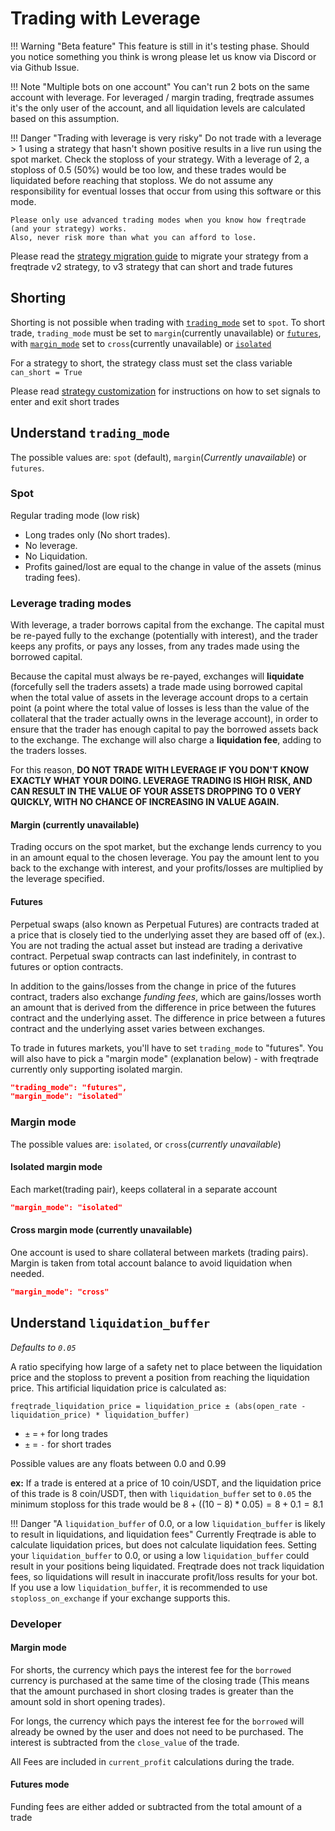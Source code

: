 # Trading with Leverage

!!! Warning "Beta feature"
    This feature is still in it's testing phase. Should you notice something you think is wrong please let us know via Discord or via Github Issue.

!!! Note "Multiple bots on one account"
    You can't run 2 bots on the same account with leverage. For leveraged / margin trading, freqtrade assumes it's the only user of the account, and all liquidation levels are calculated based on this assumption.

!!! Danger "Trading with leverage is very risky"
    Do not trade with a leverage > 1 using a strategy that hasn't shown positive results in a live run using the spot market. Check the stoploss of your strategy. With a leverage of 2, a stoploss of 0.5 (50%) would be too low, and these trades would be liquidated before reaching that stoploss.
    We do not assume any responsibility for eventual losses that occur from using this software or this mode.

    Please only use advanced trading modes when you know how freqtrade (and your strategy) works.
    Also, never risk more than what you can afford to lose.


Please read the [strategy migration guide](https://www.freqtrade.io/en/latest/strategy_migration/#strategy-migration-between-v2-and-v3) to migrate your strategy from a freqtrade v2 strategy, to v3 strategy that can short and trade futures

## Shorting

Shorting is not possible when trading with [`trading_mode`](#understand-tradingmode) set to `spot`. To short trade, `trading_mode` must be set to `margin`(currently unavailable) or [`futures`](#futures), with [`margin_mode`](#margin-mode) set to `cross`(currently unavailable) or [`isolated`](#isolated-margin-mode)

For a strategy to short, the strategy class must set the class variable `can_short = True`

Please read [strategy customization](https://www.freqtrade.io/en/latest/strategy-customization/#entry-signal-rules) for instructions on how to set signals to enter and exit short trades

## Understand `trading_mode`

The possible values are: `spot` (default), `margin`(*Currently unavailable*) or `futures`.

### Spot

Regular trading mode (low risk)

- Long trades only (No short trades).
- No leverage.
- No Liquidation.
- Profits gained/lost are equal to the change in value of the assets (minus trading fees).

### Leverage trading modes

With leverage, a trader borrows capital from the exchange. The capital must be re-payed fully to the exchange (potentially with interest), and the trader keeps any profits, or pays any losses, from any trades made using the borrowed capital.

Because the capital must always be re-payed, exchanges will **liquidate** (forcefully sell the traders assets) a trade made using borrowed capital when the total value of assets in the leverage account drops to a certain point (a point where the total value of losses is less than the value of the collateral that the trader actually owns in the leverage account), in order to ensure that the trader has enough capital to pay the borrowed assets back to the exchange. The exchange will also charge a **liquidation fee**, adding to the traders losses.

For this reason, **DO NOT TRADE WITH LEVERAGE IF YOU DON'T KNOW EXACTLY WHAT YOUR DOING. LEVERAGE TRADING IS HIGH RISK, AND CAN RESULT IN THE VALUE OF YOUR ASSETS DROPPING TO 0 VERY QUICKLY, WITH NO CHANCE OF INCREASING IN VALUE AGAIN.**

#### Margin (currently unavailable)

Trading occurs on the spot market, but the exchange lends currency to you in an amount equal to the chosen leverage. You pay the amount lent to you back to the exchange with interest, and your profits/losses are multiplied by the leverage specified.

#### Futures

Perpetual swaps (also known as Perpetual Futures) are contracts traded at a price that is closely tied to the underlying asset they are based off of (ex.). You are not trading the actual asset but instead are trading a derivative contract. Perpetual swap contracts can last indefinitely, in contrast to futures or option contracts.

In addition to the gains/losses from the change in price of the futures contract, traders also exchange _funding fees_, which are gains/losses worth an amount that is derived from the difference in price between the futures contract and the underlying asset. The difference in price between a futures contract and the underlying asset varies between exchanges.

To trade in futures markets, you'll have to set `trading_mode` to "futures".
You will also have to pick a "margin mode" (explanation below) - with freqtrade currently only supporting isolated margin.

``` json
"trading_mode": "futures",
"margin_mode": "isolated"
```

### Margin mode

The possible values are: `isolated`, or `cross`(*currently unavailable*)

#### Isolated margin mode

Each market(trading pair), keeps collateral in a separate account

``` json
"margin_mode": "isolated"
```

#### Cross margin mode (currently unavailable)

One account is used to share collateral between markets (trading pairs). Margin is taken from total account balance to avoid liquidation when needed.

``` json
"margin_mode": "cross"
```

## Understand `liquidation_buffer`

*Defaults to `0.05`*

A ratio specifying how large of a safety net to place between the liquidation price and the stoploss to prevent a position from reaching the liquidation price.
This artificial liquidation price is calculated as:

`freqtrade_liquidation_price = liquidation_price ± (abs(open_rate - liquidation_price) * liquidation_buffer)`

- `±` = `+` for long trades
- `±` = `-` for short trades

Possible values are any floats between 0.0 and 0.99

**ex:** If a trade is entered at a price of 10 coin/USDT, and the liquidation price of this trade is 8 coin/USDT, then with `liquidation_buffer` set to `0.05` the minimum stoploss for this trade would be $8 + ((10 - 8) * 0.05) = 8 + 0.1 = 8.1$

!!! Danger "A `liquidation_buffer` of 0.0, or a low `liquidation_buffer` is likely to result in liquidations, and liquidation fees"
    Currently Freqtrade is able to calculate liquidation prices, but does not calculate liquidation fees. Setting your `liquidation_buffer` to 0.0, or using a low `liquidation_buffer` could result in your positions being liquidated. Freqtrade does not track liquidation fees, so liquidations will result in inaccurate profit/loss results for your bot. If you use a low `liquidation_buffer`, it is recommended to use `stoploss_on_exchange` if your exchange supports this.

### Developer

#### Margin mode

For shorts, the currency which pays the interest fee for the `borrowed` currency is purchased at the same time of the closing trade (This means that the amount purchased in short closing trades is greater than the amount sold in short opening trades).

For longs, the currency which pays the interest fee for the `borrowed` will already be owned by the user and does not need to be purchased. The interest is subtracted from the `close_value` of the trade.

All Fees are included in `current_profit` calculations during the trade.

#### Futures mode

Funding fees are either added or subtracted from the total amount of a trade
